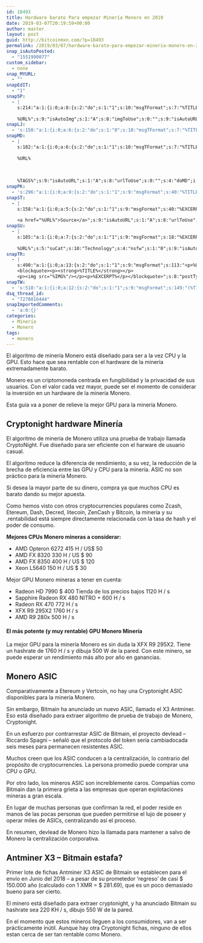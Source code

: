 ```yaml
---
id: 18493
title: Hardware barato Para empezar Minería Monero en 2019
date: 2019-03-07T20:19:59+00:00
author: master
layout: post
guid: http://bitcoinmxn.com/?p=18493
permalink: /2019/03/07/hardware-barato-para-empezar-mineria-monero-en-2019/
snap_isAutoPosted:
  - "1551990077"
custom_sidebar:
  - none
snap_MYURL:
  - ""
snapEdIT:
  - "1"
snap5P:
  - |
    s:214:"a:1:{i:0;a:8:{s:2:"do";s:1:"1";s:10:"msgTFormat";s:7:"%TITLE%";s:9:"msgFormat";s:18:"%EXCERPT%
    
    %URL%";s:9:"isAutoImg";s:1:"A";s:8:"imgToUse";s:0:"";s:9:"isAutoURL";s:1:"A";s:8:"urlToUse";s:0:"";s:4:"do5P";i:0;}}";
snapLJ:
  - 's:158:"a:1:{i:0;a:6:{s:2:"do";s:1:"0";s:10:"msgTFormat";s:7:"%TITLE%";s:9:"msgFormat";s:9:"%EXCERPT%";s:9:"isAutoURL";s:1:"A";s:8:"urlToUse";s:0:"";s:4:"doLJ";i:0;}}";'
snapMD:
  - |
    s:182:"a:1:{i:0;a:6:{s:2:"do";s:1:"1";s:10:"msgTFormat";s:7:"%TITLE%";s:9:"msgFormat";s:32:"%EXCERPT%
    
    %URL%
    
    
    
    %TAGS%";s:9:"isAutoURL";s:1:"A";s:8:"urlToUse";s:0:"";s:4:"doMD";i:0;}}";
snapPK:
  - 's:296:"a:1:{i:0;a:9:{s:2:"do";s:1:"1";s:9:"msgFormat";s:40:"%TITLE% - %URL% #bitcoin #mexico #crypto";s:9:"isAutoURL";s:1:"A";s:8:"urlToUse";s:0:"";s:4:"doPK";i:0;s:8:"isPosted";s:1:"1";s:4:"pgID";i:1404182647;s:7:"postURL";s:30:"https://www.plurk.com/p/n80i9j";s:5:"pDate";s:19:"2019-03-07 20:21:09";}}";'
snapST:
  - |
    s:158:"a:1:{i:0;a:5:{s:2:"do";s:1:"1";s:9:"msgFormat";s:40:"%EXCERPT%
    
    <a href="%URL%">Source</a>";s:9:"isAutoURL";s:1:"A";s:8:"urlToUse";s:0:"";s:4:"doST";i:0;}}";
snapSU:
  - |
    s:185:"a:1:{i:0;a:7:{s:2:"do";s:1:"1";s:9:"msgFormat";s:18:"%EXCERPT%
    
    %URL%";s:5:"suCat";s:10:"Technology";s:4:"nsfw";s:1:"0";s:9:"isAutoURL";s:1:"A";s:8:"urlToUse";s:0:"";s:4:"doSU";i:0;}}";
snapTR:
  - |
    s:490:"a:1:{i:0;a:13:{s:2:"do";s:1:"1";s:9:"msgFormat";s:113:"<p>%URL%</p>
    <blockquote><p><strong>%TITLE%</strong></p>
    <p><img src="%IMG%"/></p><p>%EXCERPT%</p></blockquote>";s:8:"postType";s:1:"T";s:10:"msgTFormat";s:7:"%TITLE%";s:9:"isAutoImg";s:1:"A";s:8:"imgToUse";s:0:"";s:9:"isAutoURL";s:1:"A";s:8:"urlToUse";s:0:"";s:4:"doTR";i:0;s:8:"isPosted";s:1:"1";s:4:"pgID";i:183296876163;s:7:"postURL";s:46:"http://bitcoinmxn.tumblr.com/post/183296876163";s:5:"pDate";s:19:"2019-03-07 20:21:17";}}";
snapTW:
  - 's:518:"a:1:{i:0;a:12:{s:2:"do";s:1:"1";s:9:"msgFormat";s:149:"(%TITLE%) - %URL% #bitcoin #criptomonedas #criptomoneda #blockchain #bitcoinMexico #bitcoinpanama #bitcoinvenezuela #ethereum #mexico #cryptocurrency";s:8:"attchImg";s:1:"1";s:9:"isAutoImg";s:1:"A";s:8:"imgToUse";s:0:"";s:9:"isAutoURL";s:1:"A";s:8:"urlToUse";s:0:"";s:4:"doTW";i:0;s:8:"isPosted";s:1:"1";s:4:"pgID";s:19:"1103752509468934144";s:7:"postURL";s:58:"https://twitter.com/mxn_bitcoin/status/1103752509468934144";s:5:"pDate";s:19:"2019-03-07 20:21:19";}}";'
dsq_thread_id:
  - "7278816444"
snapImportedComments:
  - 'a:0:{}'
categories:
  - Minería
  - Monero
tags:
  - monero
---
```

El algoritmo de minería Monero está diseñado para ser a la vez CPU y la GPU. Esto hace que sea rentable con el hardware de la minería extremadamente barato.

Monero es un criptomoneda centrada en fungibilidad y la privacidad de sus usuarios. Con el valor cada vez mayor, puede ser el momento de considerar la inversión en un hardware de la minería Monero.

Esta guía va a poner de relieve la mejor GPU para la minería Monero.

## Cryptonight hardware Minería

El algoritmo de minería de Monero utiliza una prueba de trabajo llamada CryptoNight. Fue diseñado para ser eficiente con el harware de usuario casual.

El algoritmo reduce la diferencia de rendimiento, a su vez, la reducción de la brecha de eficiencia entre las GPU y CPU para la minería. ASIC no son práctico para la minería Monero.

Si desea la mayor parte de su dinero, compra ya que muchos CPU es barato dando su mejor apuesta.

Como hemos visto con otros cryptocurrencies populares como Zcash, Etereum, Dash, Decred, litecoin, ZenCash y Bitcoin, la minería y su .rentabilidad está siempre directamente relacionada con la tasa de hash y el poder de consumo.

**Mejores CPUs Monero mineras a considerar:**

  * AMD Opteron 6272 415 H / US$ 50
  * AMD FX 8320 330 H / US $ 90
  * AMD FX 8350 400 H / US $ 120
  * Xeon L5640 150 H / US $ 30

Mejor GPU Monero mineras a tener en cuenta:

  * Radeon HD 7990 $ 400 Tienda de los precios bajos 1120 H / s
  * Sapphire Radeon RX 480 NITRO + 600 H / s
  * Radeon RX 470 772 H / s
  * XFX R9 295X2 1760 H / s
  * AMD R9 280x 500 H / s

#### El más potente (y muy rentable) GPU Monero Minería

La mejor GPU para la minería Monero es sin duda la XFX R9 295X2. Tiene un hashrate de 1760 H / s y dibuja 500 W de la pared. Con este minero, se puede esperar un rendimiento más alto por año en ganancias.

## Monero ASIC

Comparativamente a Etereum y Vertcoin, no hay una Cryptonight ASIC disponibles para la minería Monero.

Sin embargo, Bitmain ha anunciado un nuevo ASIC, llamado el X3 Antminer. Eso está diseñado para extraer algoritmo de prueba de trabajo de Monero, Cryptonight.

En un esfuerzo por contrarrestar ASIC de Bitmain, el proyecto devlead &#8211; Riccardo Spagni &#8211; señaló que el protocolo del token sería cambiadocada seis meses para permanecen resistentes ASIC.

Muchos creen que los ASIC conducen a la centralización, lo contrario del propósito de cryptocurrencies. La persona promedio puede comprar una CPU o GPU.

Por otro lado, los mineros ASIC son increíblemente caros. Compañías como Bitmain dan la primera grieta a las empresas que operan explotaciones mineras a gran escala.

En lugar de muchas personas que confirman la red, el poder reside en manos de las pocas personas que pueden permitirse el lujo de poseer y operar miles de ASICs, centralizando así el proceso.

En resumen, devlead de Monero hizo la llamada para mantener a salvo de Monero la centralización corporativa.

## Antminer X3 &#8211; Bitmain estafa?

Primer lote de fichas Antminer X3 ASIC de Bitmain se establecen para el envío en Junio del 2018 &#8211; a pesar de su prometedor &#8216;regreso&#8217; de casi $ 150.000 año (calculado con 1 XMR = $ 281.69), que es un poco demasiado bueno para ser cierto.

El minero está diseñado para extraer cryptonight, y ha anunciado Bitmain su hashrate sea 220 KH / s, dibujo 550 W de la pared.

En el momento que estos mineros lleguen a los consumidores, van a ser prácticamente inútil. Aunque hay otra Cryptonight fichas, ninguno de ellos estan cerca de ser tan rentable como Monero.